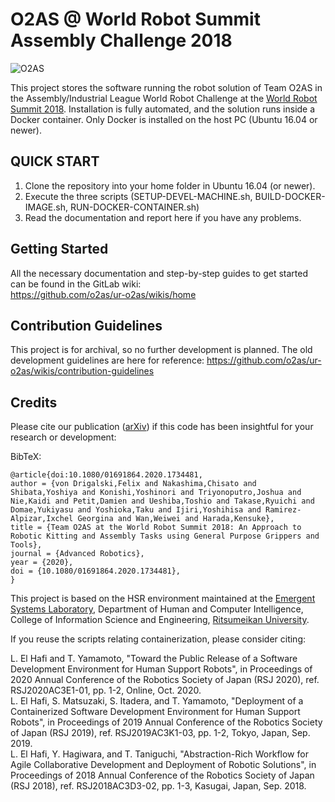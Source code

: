 # O2AS @ World Robot Summit Assembly Challenge 2018

![O2AS](O2AS.gif)

This project stores the software running the robot solution of Team O2AS in the Assembly/Industrial League World Robot Challenge at the [World Robot Summit 2018](http://worldrobotsummit.org/en/). Installation is fully automated, and the solution runs inside a Docker container. Only Docker is installed on the host PC (Ubuntu 16.04 or newer).

## QUICK START

1) Clone the repository into your home folder in Ubuntu 16.04 (or newer).  
2) Execute the three scripts (SETUP-DEVEL-MACHINE.sh, BUILD-DOCKER-IMAGE.sh, RUN-DOCKER-CONTAINER.sh)  
3) Read the documentation and report here if you have any problems.  

## Getting Started

All the necessary documentation and step-by-step guides to get started can be found in the GitLab wiki:  
https://github.com/o2as/ur-o2as/wikis/home

## Contribution Guidelines

This project is for archival, so no further development is planned. The old development guidelines are here for reference: https://github.com/o2as/ur-o2as/wikis/contribution-guidelines

## Credits

Please cite our publication ([arXiv](http://arxiv.org/abs/2003.02427)) if this code has been insightful for your research or development:  

BibTeX:  
```
@article{doi:10.1080/01691864.2020.1734481,
author = {von Drigalski,Felix and Nakashima,Chisato and Shibata,Yoshiya and Konishi,Yoshinori and Triyonoputro,Joshua and Nie,Kaidi and Petit,Damien and Ueshiba,Toshio and Takase,Ryuichi and Domae,Yukiyasu and Yoshioka,Taku and Ijiri,Yoshihisa and Ramirez-Alpizar,Ixchel Georgina and Wan,Weiwei and Harada,Kensuke},
title = {Team O2AS at the World Robot Summit 2018: An Approach to Robotic Kitting and Assembly Tasks using General Purpose Grippers and Tools},
journal = {Advanced Robotics},
year = {2020},
doi = {10.1080/01691864.2020.1734481},
}
```

This project is based on the HSR environment maintained at the [Emergent Systems Laboratory](http://www.em.ci.ritsumei.ac.jp/), Department of Human and Computer Intelligence, College of Information Science and Engineering, [Ritsumeikan University](http://en.ritsumei.ac.jp/).

If you reuse the scripts relating containerization, please consider citing:

L. El Hafi and T. Yamamoto, "Toward the Public Release of a Software Development Environment for Human Support Robots", in Proceedings of 2020 Annual Conference of the Robotics Society of Japan (RSJ 2020), ref. RSJ2020AC3E1-01, pp. 1-2, Online, Oct. 2020.  
L. El Hafi, S. Matsuzaki, S. Itadera, and T. Yamamoto, "Deployment of a Containerized Software Development Environment for Human Support Robots", in Proceedings of 2019 Annual Conference of the Robotics Society of Japan (RSJ 2019), ref. RSJ2019AC3K1-03, pp. 1-2, Tokyo, Japan, Sep. 2019.  
L. El Hafi, Y. Hagiwara, and T. Taniguchi, "Abstraction-Rich Workflow for Agile Collaborative Development and Deployment of Robotic Solutions", in Proceedings of 2018 Annual Conference of the Robotics Society of Japan (RSJ 2018), ref. RSJ2018AC3D3-02, pp. 1-3, Kasugai, Japan, Sep. 2018.  

